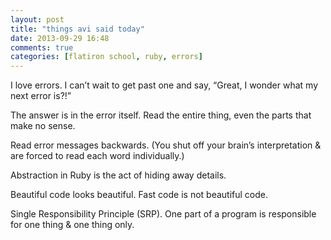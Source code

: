 ```yaml
---
layout: post
title: "things avi said today"
date: 2013-09-29 16:48
comments: true
categories: [flatiron school, ruby, errors]
---
```

I love errors. I can’t wait to get past one and say, “Great, I wonder what my next error is?!”

The answer is in the error itself. Read the entire thing, even the parts that make no sense.

Read error messages backwards. (You shut off your brain’s interpretation & are forced to read each word individually.)

Abstraction in Ruby is the act of hiding away details.

Beautiful code looks beautiful. Fast code is not beautiful code.

Single Responsibility Principle (SRP). One part of a program is responsible for one thing & one thing only.
